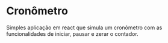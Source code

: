 # Cronômetro 

Simples aplicação em react que simula um cronômetro com as funcionalidades de iniciar, pausar e zerar o contador.

